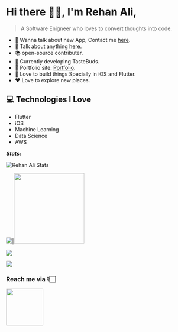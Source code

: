 # Hi there 👋🏻, I'm Rehan Ali,

> A Software Enigneer who loves to convert thoughts into code.

* 📲 Wanna talk about new App, Contact me [here](https://rehannali.github.io/#/contactme).
* 💬 Talk about anything [here](https://rehannali.github.io/#/contactme).
* 📚 open-source contributer.
* 🍔 Currently developing TasteBuds.
* 🎯 Portfolio site: [Portfolio](https://rehannali.github.io/#/portfolio).
* 📱 Love to build things Specially in iOS and Flutter.
* ❤️ Love to explore new places.

## 💻 Technologies I Love

* Flutter
* iOS
* Machine Learning
* Data Science
* AWS


***Stats:***

![Rehan Ali Stats](https://github-readme-ranking.vercel.app/api/rank?username=rehannali&country_code=pakistan&theme=dark)

<img src="https://github-readme-stats.vercel.app/api?username=rehannali&show_icons=true&title_color=fff&icon_color=79ff97&text_color=9f9f9f&bg_color=212121">|<a href="https://stackoverflow.com/users/story/8038563"><img src="https://github-readme-stackoverflow.vercel.app/?userID=8038563&theme=dark" height="190"></a>



![](https://github-readme-stats.vercel.app/api/top-langs/?username=rehannali&theme=radical)

![](https://github-profile-trophy.vercel.app/?username=rehannali)


### Reach me via 👇🏻

<a href="https://rehannali.github.io/#/contactme"><img src="https://i.ibb.co/v10DgBV/contactme-logo-bw-1200.png" height=100></a>

